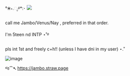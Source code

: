 °❀⋆.ೃ࿔*:･
![](https://komarev.com/ghpvc/?username=your-github-username&color=1e2022)

call me Jambo/Venus/Nay , preferred in that order.

I'm 5teen nd INTP ⋆˚࿔

pls int 1st and freely c+h!! (unless I have dni in my user) ⋆.˚


![image](https://github.com/user-attachments/assets/cff53790-63ed-412a-a8f0-293261fcbe7c)




જ⁀➴ https://jambo.straw.page
